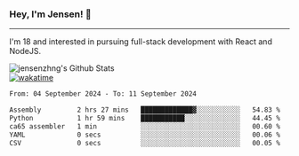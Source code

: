 ### Hey, I'm Jensen! 👋

---

I'm 18 and interested in pursuing full-stack development with React and NodeJS.

![jensenzhng's Github Stats](https://github-readme-stats.vercel.app/api?username=jensenzhng&theme=dark&show_icons=true&count_private=true)
<br />
[![wakatime](https://wakatime.com/badge/user/cbfc263d-3611-4e36-8278-8fad45fe3f62.svg)](https://wakatime.com/@cbfc263d-3611-4e36-8278-8fad45fe3f62)

<!--START_SECTION:waka-->

```txt
From: 04 September 2024 - To: 11 September 2024

Assembly         2 hrs 27 mins   █████████████▓░░░░░░░░░░░   54.83 %
Python           1 hr 59 mins    ███████████░░░░░░░░░░░░░░   44.45 %
ca65 assembler   1 min           ░░░░░░░░░░░░░░░░░░░░░░░░░   00.60 %
YAML             0 secs          ░░░░░░░░░░░░░░░░░░░░░░░░░   00.06 %
CSV              0 secs          ░░░░░░░░░░░░░░░░░░░░░░░░░   00.05 %
```

<!--END_SECTION:waka-->
